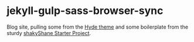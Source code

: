jekyll-gulp-sass-browser-sync
=============================

Blog site, pulling some from the [Hyde theme](http://hyde.getpoole.com/) and some boilerplate from the sturdy [shakyShane Starter Project](https://github.com/shakyShane/jekyll-gulp-sass-browser-sync).

